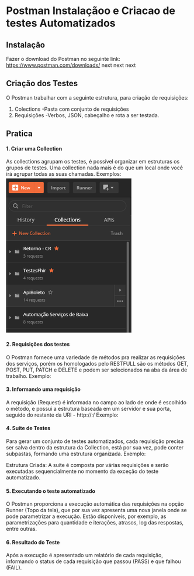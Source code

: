 # Postman Instalaçãoo e Criacao de testes Automatizados

## Instalação
Fazer o download do Postman no seguinte link: https://www.postman.com/downloads/
  next next next

## Criação dos Testes
O Postman trabalhar com a seguinte estrutura, para criação de requisições:
   1. Colections
        -Pasta com conjunto de requisições
   2. Requisições
        -Verbos, JSON, cabeçalho e rota a ser testada.

## Pratica

#### 1. Criar uma Collection 
As collections agrupam os testes, é possível organizar em estruturas os grupos de testes. 
Uma collection nada mais é do que um local onde você irá agrupar todas as suas chamadas.
Exemplos:
![](/img-gif/collections.png)


#### 2. Requisições dos testes
O Postman fornece uma variedade de métodos pra realizar as requisições dos serviços, porém os homologados pelo RESTFULL são os métodos GET, POST, PUT, PATCH e DELETE e podem ser selecionados na aba da área de trabalho.
Exemplo:

#### 3. Informando uma requisição
A requisição (Request) é informada no campo ao lado de onde é escolhido o método, e possui a estrutura baseada em um servidor e sua porta, seguido do restante da URI - http://<server>:<port>/<resource>
Exemplo:
 
#### 4. Suite de Testes
Para gerar um conjunto de testes automatizados, cada requisição precisa ser salva dentro da estrutura da Collection, está por sua vez, pode conter subpastas, formando uma estrutura organizada.
 Exemplo:
 
Estrutura Criada: A suíte é composta por várias requisições e serão executadas sequencialmente no momento da exceção do teste automatizado.


#### 5. Executando o teste automatizado
O Postman proporciona a execução automática das requisições na opção Runner (Topo da tela), que por sua vez apresenta uma nova janela onde se pode parametrizar a execução. Estão disponíveis, por exemplo, as parametrizações para quantidade e iterações, atrasos, log das respostas, entre outras.


#### 6. Resultado do Teste
Após a execução é apresentado um relatório de cada requisição, informando o status de cada requisição que passou (PASS) e que falhou (FAIL).
